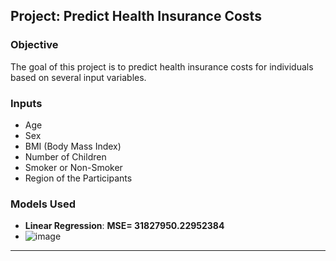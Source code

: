 ## Project: Predict Health Insurance Costs

### Objective
The goal of this project is to predict health insurance costs for individuals based on several input variables.

### Inputs
- Age
- Sex
- BMI (Body Mass Index)
- Number of Children
- Smoker or Non-Smoker
- Region of the Participants

### Models Used
- **Linear Regression**: **MSE= 31827950.22952384**
- ![image](https://github.com/AminAbd/Machine_Learning_Projects/assets/39317658/5d89aca6-484f-43d0-97a7-3fba879ccda9)

---

